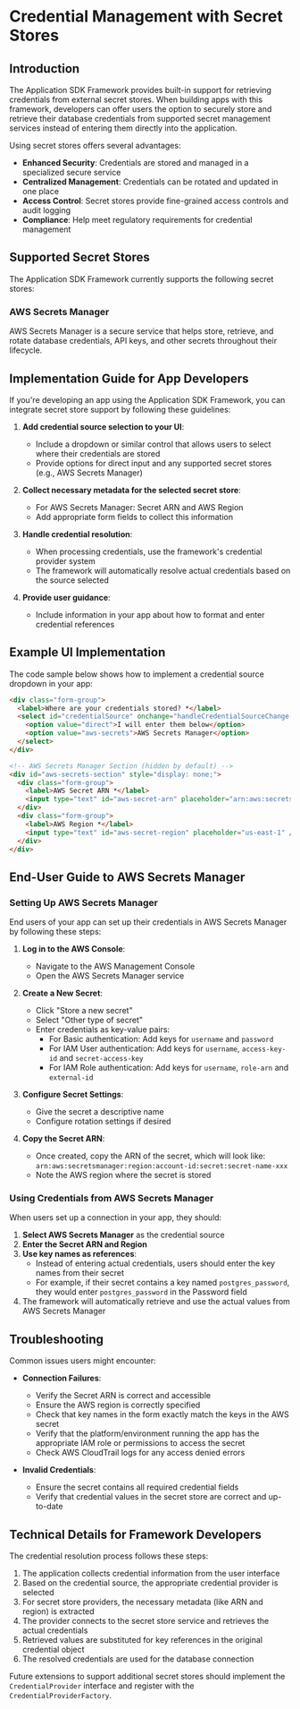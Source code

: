 # Credential Management with Secret Stores

## Introduction

The Application SDK Framework provides built-in support for retrieving credentials from external secret stores. When building apps with this framework, developers can offer users the option to securely store and retrieve their database credentials from supported secret management services instead of entering them directly into the application.

Using secret stores offers several advantages:

- **Enhanced Security**: Credentials are stored and managed in a specialized secure service
- **Centralized Management**: Credentials can be rotated and updated in one place
- **Access Control**: Secret stores provide fine-grained access controls and audit logging
- **Compliance**: Help meet regulatory requirements for credential management

## Supported Secret Stores

The Application SDK Framework currently supports the following secret stores:

### AWS Secrets Manager

AWS Secrets Manager is a secure service that helps store, retrieve, and rotate database credentials, API keys, and other secrets throughout their lifecycle.

## Implementation Guide for App Developers

If you're developing an app using the Application SDK Framework, you can integrate secret store support by following these guidelines:

1. **Add credential source selection to your UI**:
   - Include a dropdown or similar control that allows users to select where their credentials are stored
   - Provide options for direct input and any supported secret stores (e.g., AWS Secrets Manager)

2. **Collect necessary metadata for the selected secret store**:
   - For AWS Secrets Manager: Secret ARN and AWS Region
   - Add appropriate form fields to collect this information

3. **Handle credential resolution**:
   - When processing credentials, use the framework's credential provider system
   - The framework will automatically resolve actual credentials based on the source selected

4. **Provide user guidance**:
   - Include information in your app about how to format and enter credential references

## Example UI Implementation

The code sample below shows how to implement a credential source dropdown in your app:

```html
<div class="form-group">
  <label>Where are your credentials stored? *</label>
  <select id="credentialSource" onchange="handleCredentialSourceChange()">
    <option value="direct">I will enter them below</option>
    <option value="aws-secrets">AWS Secrets Manager</option>
  </select>
</div>

<!-- AWS Secrets Manager Section (hidden by default) -->
<div id="aws-secrets-section" style="display: none;">
  <div class="form-group">
    <label>AWS Secret ARN *</label>
    <input type="text" id="aws-secret-arn" placeholder="arn:aws:secretsmanager:..." />
  </div>
  <div class="form-group">
    <label>AWS Region *</label>
    <input type="text" id="aws-secret-region" placeholder="us-east-1" />
  </div>
</div>
```

## End-User Guide to AWS Secrets Manager

### Setting Up AWS Secrets Manager

End users of your app can set up their credentials in AWS Secrets Manager by following these steps:

1. **Log in to the AWS Console**:
   - Navigate to the AWS Management Console
   - Open the AWS Secrets Manager service

2. **Create a New Secret**:
   - Click "Store a new secret"
   - Select "Other type of secret"
   - Enter credentials as key-value pairs:
     - For Basic authentication: Add keys for `username` and `password`
     - For IAM User authentication: Add keys for `username`, `access-key-id` and `secret-access-key`
     - For IAM Role authentication: Add keys for `username`, `role-arn` and `external-id`

3. **Configure Secret Settings**:
   - Give the secret a descriptive name
   - Configure rotation settings if desired

4. **Copy the Secret ARN**:
   - Once created, copy the ARN of the secret, which will look like: `arn:aws:secretsmanager:region:account-id:secret:secret-name-xxx`
   - Note the AWS region where the secret is stored

### Using Credentials from AWS Secrets Manager

When users set up a connection in your app, they should:

1. **Select AWS Secrets Manager** as the credential source
2. **Enter the Secret ARN and Region**
3. **Use key names as references**:
   - Instead of entering actual credentials, users should enter the key names from their secret
   - For example, if their secret contains a key named `postgres_password`, they would enter `postgres_password` in the Password field
4. The framework will automatically retrieve and use the actual values from AWS Secrets Manager

## Troubleshooting

Common issues users might encounter:

- **Connection Failures**:
  - Verify the Secret ARN is correct and accessible
  - Ensure the AWS region is correctly specified
  - Check that key names in the form exactly match the keys in the AWS secret
  - Verify that the platform/environment running the app has the appropriate IAM role or permissions to access the secret
  - Check AWS CloudTrail logs for any access denied errors

- **Invalid Credentials**:
  - Ensure the secret contains all required credential fields
  - Verify that credential values in the secret store are correct and up-to-date

## Technical Details for Framework Developers

The credential resolution process follows these steps:

1. The application collects credential information from the user interface
2. Based on the credential source, the appropriate credential provider is selected
3. For secret store providers, the necessary metadata (like ARN and region) is extracted
4. The provider connects to the secret store service and retrieves the actual credentials
5. Retrieved values are substituted for key references in the original credential object
6. The resolved credentials are used for the database connection

Future extensions to support additional secret stores should implement the `CredentialProvider` interface and register with the `CredentialProviderFactory`.